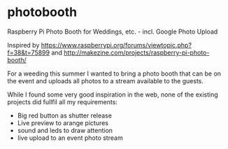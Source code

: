 # photobooth
Raspberry Pi Photo Booth for Weddings, etc. - incl. Google Photo Upload

Inspired by https://www.raspberrypi.org/forums/viewtopic.php?f=38&t=75899 and http://makezine.com/projects/raspberry-pi-photo-booth/

For a weeding this summer I wanted to bring a photo booth that can be on the event and uploads all photos to a stream available to the guests. 

While I found some very good inspiration in the web, none of the existing projects did fullfil all my requirements:

- Big red button as shutter release
- Live preview to arange pictures
- sound and leds to draw attention
- live upload to an event photo stream
 
